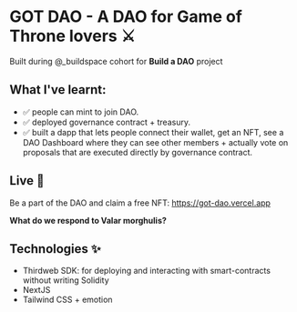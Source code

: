# GOT DAO - A DAO for Game of Throne lovers ⚔️

Built during @_buildspace cohort for **Build a DAO** project

## What I've learnt:
- ✅ people can mint to join DAO.
- ✅ deployed governance contract + treasury.
- ✅ built a dapp that lets people connect their wallet, get an NFT, see a DAO Dashboard where they can see other members + actually vote on proposals that are executed directly by governance contract.

## Live 🚀

Be a part of the DAO and claim a free NFT:
https://got-dao.vercel.app

**What do we respond to Valar morghulis?**


## Technologies ✨

- Thirdweb SDK: for deploying and interacting with smart-contracts without writing Solidity
- NextJS
- Tailwind CSS + emotion
